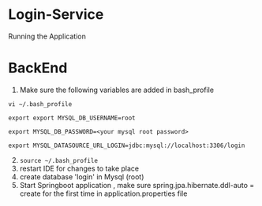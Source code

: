 # Login-Service
Running the Application

# BackEnd 

1. Make sure the following variables are added in bash_profile

  ```vi ~/.bash_profile``` 
  
  ```export export MYSQL_DB_USERNAME=root```
  
  ```export MYSQL_DB_PASSWORD=<your mysql root password>```
  
  ```export MYSQL_DATASOURCE_URL_LOGIN=jdbc:mysql://localhost:3306/login```
  
2. ```source ~/.bash_profile```
3. restart IDE for changes to take place
4. create database 'login' in Mysql (root)
5. Start Springboot application , make sure spring.jpa.hibernate.ddl-auto = create for the first time in application.properties file
